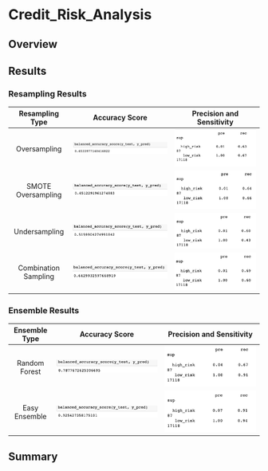 # Credit_Risk_Analysis
## Overview
## Results
### Resampling Results

| Resampling Type      | Accuracy Score                                            | Precision and Sensitivity  |
| :-------------:      |:-------------:                                            | :-------------:|
| Oversampling         | ![oversample_acc.png](Resources/oversample_acc.png)   | ![oversampling_matrix.png](Resources/oversampling_matrix.png) |
| SMOTE Oversampling   | ![somte_acc.png](Resources/somte_acc.png)                 | ![smote_matrix.png](Resources/smote_matrix.png) |
| Undersampling        | ![undersampling_acc.png](Resources/undersampling_acc.png) | ![undersampling_matrix.png](Resources/undersampling_matrix.png) |
| Combination Sampling | ![combo_acc.png](Resources/combo_acc.png)                 | ![combo_matrix.png](Resources/combo_matrix.png) |


### Ensemble Results
| Ensemble Type      | Accuracy Score                          | Precision and Sensitivity  |
| :-------------:    |:-------------:                          | :-------------:|
| Random Forest      | ![brf_acc.png](Resources/brf_acc.png)   | ![brf_matrix.png](Resources/brf_matrix.png) |
| Easy Ensemble      | ![eec_acc.png](Resources/eec_acc.png)   | ![eec_matrix.png](Resources/eec_matrix.png) |

## Summary

